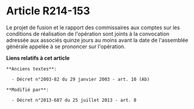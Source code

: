 # Article R214-153

Le projet de fusion et le rapport des commissaires aux comptes sur les conditions de réalisation de l'opération sont joints à
la convocation adressée aux associés quinze jours au moins avant la date de l'assemblée générale appelée à se prononcer sur
l'opération.

**Liens relatifs à cet article**

	**Anciens textes**:

	  - Décret n°2003-82 du 29 janvier 2003 - art. 10 (Ab)

	**Modifié par**:

	  - Décret n°2013-687 du 25 juillet 2013 - art. 8
